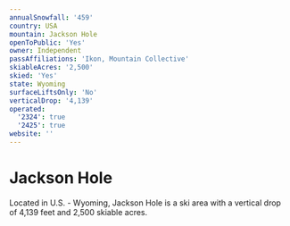 ```yaml
---
annualSnowfall: '459'
country: USA
mountain: Jackson Hole
openToPublic: 'Yes'
owner: Independent
passAffiliations: 'Ikon, Mountain Collective'
skiableAcres: '2,500'
skied: 'Yes'
state: Wyoming
surfaceLiftsOnly: 'No'
verticalDrop: '4,139'
operated:
  '2324': true
  '2425': true
website: ''
---
```



# Jackson Hole

Located in U.S. - Wyoming, Jackson Hole is a ski area with a vertical drop of 4,139 feet and 2,500 skiable acres.
